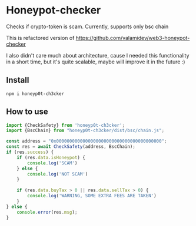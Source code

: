# Honeypot-checker

Checks if crypto-token is scam. Currently, supports only bsc chain

This is refactored version of https://github.com/valamidev/web3-honeypot-checker

I also didn't care much about architecture, cause I needed this functionality in a short time, but it's quite scalable, maybe will improve it in the future :)

## Install

```npm i honeyp0t-ch3cker```

## How to use

```ts
import {CheckSafety} from 'honeyp0t-ch3cker';
import {BscChain} from "honeyp0t-ch3cker/dist/bsc/chain.js";

const address = "0x0000000000000000000000000000000000000000";
const res = await CheckSafety(address, BscChain);
if (res.success) {
    if (res.data.isHoneypot) {
        console.log('SCAM')
    } else {
        console.log('NOT SCAM')
    }
    
    if (res.data.buyTax > 0 || res.data.sellTax > 0) {
        console.log('WARNING, SOME EXTRA FEES ARE TAKEN')
    }
} else {
    console.error(res.msg);
}
```
